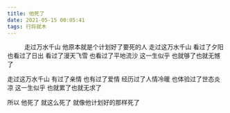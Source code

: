 ```yaml
---
title: 他死了
date: 2021-05-15 00:05:41
tags: 行将就木
---
```

          走过万水千山
他原本就是个计划好了要死的人
走过这万水千山
看过了夕阳
也看过了日出
看过了漫天飞雪
也看过了平地流沙
这一生似乎
也就够了也就无憾了

走过这万水千山
有过了亲情
也有过了爱情
经历过了人情冷暖
也体验过了世态炎凉
这一生似乎
也就累了也就无求了

所以
他死了
就这么死了
就像他计划好的那样死了